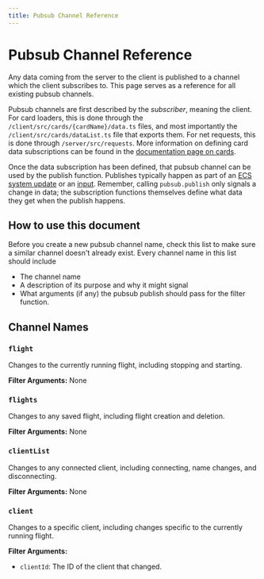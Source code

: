 ```yaml
---
title: Pubsub Channel Reference
---
```


# Pubsub Channel Reference

Any data coming from the server to the client is published to a channel which
the client subscribes to. This page serves as a reference for all existing
pubsub channels.

Pubsub channels are first described by the _subscriber_, meaning the client. For
card loaders, this is done through the `/client/src/cards/{cardName}/data.ts`
files, and most importantly the `/client/src/cards/dataList.ts` file that
exports them. For net requests, this is done through `/server/src/requests`.
More information on defining card data subscriptions can be found in the
[documentation page on cards](card-creation).

Once the data subscription has been defined, that pubsub channel can be used by
the publish function. Publishes typically happen as part of an
[ECS system update](ecs-systems) or an [input](inputs). Remember, calling
`pubsub.publish` only signals a change in data; the subscription functions
themselves define what data they get when the publish happens.

## How to use this document

Before you create a new pubsub channel name, check this list to make sure a
similar channel doesn't already exist. Every channel name in this list should
include

- The channel name
- A description of its purpose and why it might signal
- What arguments (if any) the pubsub publish should pass for the filter
  function.

## Channel Names

### `flight`

Changes to the currently running flight, including stopping and starting.

**Filter Arguments:** None

### `flights`

Changes to any saved flight, including flight creation and deletion.

**Filter Arguments:** None

### `clientList`

Changes to any connected client, including connecting, name changes, and
disconnecting.

**Filter Arguments:** None

### `client`

Changes to a specific client, including changes specific to the currently
running flight.

**Filter Arguments:**

- `clientId`: The ID of the client that changed.
